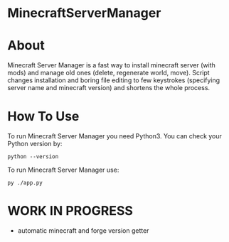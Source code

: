 # MinecraftServerManager

# About
Minecraft Server Manager is a fast way to install minecraft server (with mods) and manage old ones (delete, regenerate world, move).
Script changes installation and boring file editing to few keystrokes (specifying server name and minecraft version) and shortens the whole process.

# How To Use
To run Minecraft Server Manager you need Python3.
You can check your Python version by:
```
python --version
```
To run Minecraft Server Manager use:
```
py ./app.py
```

# WORK IN PROGRESS
* automatic minecraft and forge version getter